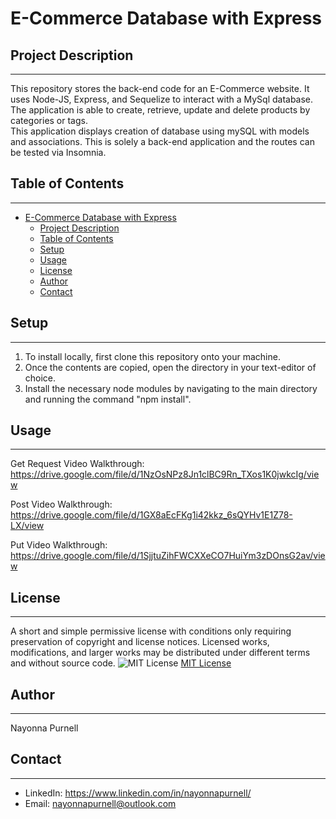# E-Commerce Database with Express

## Project Description
 ------
This repository stores the back-end code for an E-Commerce website.  It uses Node-JS, Express, and Sequelize to interact with a MySql database.  The application is able to create, retrieve, update and delete products by categories or tags.   
 This application displays creation of database using mySQL with models and associations.  This is solely a back-end application and the routes can be tested via Insomnia.

## Table of Contents
  ------  
- [E-Commerce Database with Express](#e-commerce-database-with-express)
  - [Project Description](#project-description)
  - [Table of Contents](#table-of-contents)
  - [Setup](#setup)
  - [Usage](#usage)
  - [License](#license)
  - [Author](#author)
  - [Contact](#contact)
  
 ## Setup 
  ------
  1. To install locally, first clone this repository onto your machine. 
  2. Once the contents are copied, open the directory in your text-editor of choice. 
  3. Install the necessary node modules by navigating to the main directory and running the command "npm install". 
  
  ## Usage 
  ------

Get Request Video Walkthrough:
https://drive.google.com/file/d/1NzOsNPz8Jn1clBC9Rn_TXos1K0jwkcIg/view

Post Video Walkthrough:
https://drive.google.com/file/d/1GX8aEcFKg1i42kkz_6sQYHv1E1Z78-LX/view

Put Video Walkthrough:
https://drive.google.com/file/d/1SjjtuZihFWCXXeCO7HuiYm3zDOnsG2av/view




  
  ## License
  ------
 A short and simple permissive license with conditions only requiring preservation of copyright and license notices. Licensed works, modifications, and larger works may be distributed under different terms and without source code.  ![MIT License](https://img.shields.io/badge/license-MIT-brightgreen)  [MIT License](https://choosealicense.com/licenses/mit/)  

   ## Author
  ------
  Nayonna Purnell

   ## Contact
  ------
  * LinkedIn: https://www.linkedin.com/in/nayonnapurnell/
  * Email:  nayonnapurnell@outlook.com

